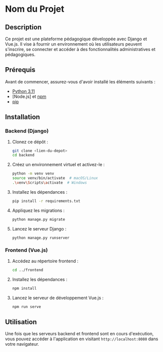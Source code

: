 # Nom du Projet

## Description
Ce projet est une plateforme pédagogique développée avec Django et Vue.js. Il vise à fournir un environnement où les utilisateurs peuvent s'inscrire, se connecter et accéder à des fonctionnalités administratives et pédagogiques.

## Prérequis
Avant de commencer, assurez-vous d'avoir installé les éléments suivants :
- [Python 3.11](https://www.python.org/downloads/)
- [Node.js] et [npm](https://nodejs.org/en/download/)
- [pip](https://pip.pypa.io/en/stable/installation/)

## Installation

### Backend (Django)

1. Clonez ce dépôt :
   ```bash
   git clone <lien-du-depot>
   cd backend

2. Créez un environnement virtuel et activez-le :
    ```bash
    python -m venv venv
    source venv/bin/activate  # macOS/Linux
    .\venv\Scripts\activate  # Windows

3. Installez les dépendances :
    ```bash
    pip install -r requirements.txt

4. Appliquez les migrations :
    ```bash
    python manage.py migrate

5. Lancez le serveur Django :  
    ```bash
    python manage.py runserver

###	Frontend (Vue.js)
1. Accédez au répertoire frontend :
    ```bash
    cd ../frontend

2. Installez les dépendances :
    ```bash
    npm install

3. Lancez le serveur de développement Vue.js :
    ```bash
    npm run serve

## Utilisation
Une fois que les serveurs backend et frontend sont en cours d'exécution, vous pouvez accéder à l'application en visitant `http://localhost:8080` dans votre navigateur.

